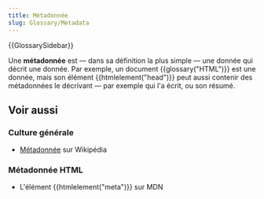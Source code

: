 ```yaml
---
title: Métadonnée
slug: Glossary/Metadata
---
```


{{GlossarySidebar}}

Une **métadonnée** est — dans sa définition la plus simple — une donnée qui décrit une donnée. Par exemple, un document {{glossary("HTML")}} est une donnée, mais son élément {{htmlelement("head")}} peut aussi contenir des métadonnées le décrivant — par exemple qui l'a écrit, ou son résumé.

## Voir aussi

### Culture générale

- [Métadonnée](https://fr.wikipedia.org/wiki/Métadonnée) sur Wikipédia

### Métadonnée HTML

- L'élément {{htmlelement("meta")}} sur MDN
